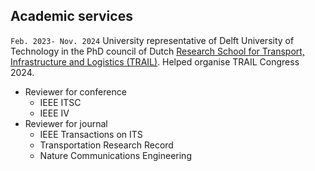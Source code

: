 ## Academic services
`Feb. 2023- Nov. 2024`
University representative of Delft University of Technology in the PhD council of Dutch [<u>Research School for Transport, Infrastructure and Logistics (TRAIL)</u>](https://rstrail.nl). Helped organise TRAIL Congress 2024.

- Reviewer for conference
  - IEEE ITSC
  - IEEE IV
- Reviewer for journal
  - IEEE Transactions on ITS
  - Transportation Research Record
  - Nature Communications Engineering
